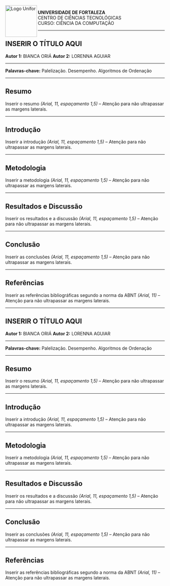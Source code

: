 <img src="https://private-user-images.githubusercontent.com/133262137/501664823-feae9a62-cc16-4c42-9a8c-cf21fe969208.png?jwt=eyJ0eXAiOiJKV1QiLCJhbGciOiJIUzI1NiJ9.eyJpc3MiOiJnaXRodWIuY29tIiwiYXVkIjoicmF3LmdpdGh1YnVzZXJjb250ZW50LmNvbSIsImtleSI6ImtleTUiLCJleHAiOjE3NjA1NTM2NDksIm5iZiI6MTc2MDU1MzM0OSwicGF0aCI6Ii8xMzMyNjIxMzcvNTAxNjY0ODIzLWZlYWU5YTYyLWNjMTYtNGM0Mi05YThjLWNmMjFmZTk2OTIwOC5wbmc_WC1BbXotQWxnb3JpdGhtPUFXUzQtSE1BQy1TSEEyNTYmWC1BbXotQ3JlZGVudGlhbD1BS0lBVkNPRFlMU0E1M1BRSzRaQSUyRjIwMjUxMDE1JTJGdXMtZWFzdC0xJTJGczMlMkZhd3M0X3JlcXVlc3QmWC1BbXotRGF0ZT0yMDI1MTAxNVQxODM1NDlaJlgtQW16LUV4cGlyZXM9MzAwJlgtQW16LVNpZ25hdHVyZT04NWNkOTQ1ODE4YzhhZjE2MjJhYjcxMDc2N2VjYTdkNGVlZTQ4Y2U4NDU4NDVhYmRlZjE4ZDk5NGJmNzE0M2M2JlgtQW16LVNpZ25lZEhlYWRlcnM9aG9zdCJ9.md2wj0EFuiN1kw0qy6eZodkZaNAyDIzpyG-0yfzTtBY" alt="Logo Unifor" width="100" align="left">

**UNIVERSIDADE DE FORTALEZA**<br>
CENTRO DE CIÊNCIAS TECNOLÓGICAS<br>
CURSO: CIÊNCIA DA COMPUTAÇÃO


---

## INSERIR O TÍTULO AQUI

**Autor 1:** BIANCA ORIÁ 
**Autor 2:** LORENNA AGUIAR

---

**Palavras-chave:** Palelização. Desempenho. Algoritmos de Ordenação

---

## Resumo

Inserir o resumo *(Arial, 11, espaçamento 1,5)* – Atenção para não ultrapassar as margens laterais.

---

## Introdução

Inserir a introdução *(Arial, 11, espaçamento 1,5)* – Atenção para não ultrapassar as margens laterais.

---

## Metodologia

Inserir a metodologia *(Arial, 11, espaçamento 1,5)* – Atenção para não ultrapassar as margens laterais.

---

## Resultados e Discussão

Inserir os resultados e a discussão *(Arial, 11, espaçamento 1,5)* – Atenção para não ultrapassar as margens laterais.

---

## Conclusão

Inserir as conclusões *(Arial, 11, espaçamento 1,5)* – Atenção para não ultrapassar as margens laterais.

---

## Referências

Inserir as referências bibliográficas segundo a norma da ABNT *(Arial, 11)* – Atenção para não ultrapassar as margens laterais.

---

## INSERIR O TÍTULO AQUI

**Autor 1:** BIANCA ORIÁ 
**Autor 2:** LORENNA AGUIAR

---

**Palavras-chave:** Palelização. Desempenho. Algoritmos de Ordenação

---

## Resumo

Inserir o resumo *(Arial, 11, espaçamento 1,5)* – Atenção para não ultrapassar as margens laterais.

---

## Introdução

Inserir a introdução *(Arial, 11, espaçamento 1,5)* – Atenção para não ultrapassar as margens laterais.

---

## Metodologia

Inserir a metodologia *(Arial, 11, espaçamento 1,5)* – Atenção para não ultrapassar as margens laterais.

---

## Resultados e Discussão

Inserir os resultados e a discussão *(Arial, 11, espaçamento 1,5)* – Atenção para não ultrapassar as margens laterais.

---

## Conclusão

Inserir as conclusões *(Arial, 11, espaçamento 1,5)* – Atenção para não ultrapassar as margens laterais.

---

## Referências

Inserir as referências bibliográficas segundo a norma da ABNT *(Arial, 11)* – Atenção para não ultrapassar as margens laterais.
